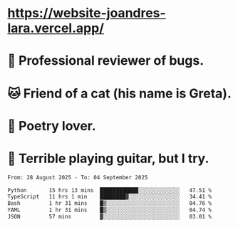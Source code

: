 # https://website-joandres-lara.vercel.app/
# 🐛 Professional reviewer of bugs.
# 🐱 Friend of a cat (his name is Greta).
# 📜 Poetry lover.
# 🎸 Terrible playing guitar, but I try.

<!--START_SECTION:waka-->

```txt
From: 28 August 2025 - To: 04 September 2025

Python       15 hrs 13 mins  ████████████░░░░░░░░░░░░░   47.51 %
TypeScript   11 hrs 1 min    ████████▓░░░░░░░░░░░░░░░░   34.41 %
Bash         1 hr 31 mins    █▒░░░░░░░░░░░░░░░░░░░░░░░   04.76 %
YAML         1 hr 31 mins    █▒░░░░░░░░░░░░░░░░░░░░░░░   04.74 %
JSON         57 mins         ▓░░░░░░░░░░░░░░░░░░░░░░░░   03.01 %
```

<!--END_SECTION:waka-->
